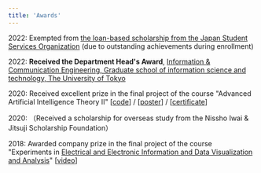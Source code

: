 ```yaml
---
title: 'Awards'
---
```


2022: Exempted from [the loan-based scholarship from the Japan Student Services Organization](https://www.jasso.go.jp/en/index.html) (due to outstanding achievements during enrollment)

2022: **Received the Department Head's Award**, [Information & Communication Engineering, Graduate school of information science and technology, The University of Tokyo](https://www.i.u-tokyo.ac.jp/edu/course/ice/index_e.shtml)

2020: Received excellent prize in the final project of the course "Advanced Artificial Intelligence Theory II" 
[[code](https://github.com/futakw/Twitter_Image_Captioning)] / [[poster](https://sosuke115.github.io/files/twitter_image_caption.pdf)] / [[certificate](https://sosuke115.github.io/files/twitter_certificate.jpg)]

2020: （Received a scholarship for overseas study from the Nissho Iwai & Jitsuji Scholarship Foundation）

2018: Awarded company prize in the final project of the course "Experiments in [Electrical and Electronic Information and Data Visualization and Analysis](https://yatani.jp/teaching/doku.php?id=2021infovislab:start)" 
[[video](https://www.youtube.com/watch?v=LWtJZZejSDs)]
